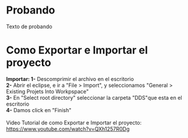 # Probando
Texto de probando

# Como Exportar e Importar el proyecto
<strong>Importar: </strong>
<strong>1-</strong> Descomprimir el archivo en el escritorio<br />
<strong>2-</strong> Abrir el eclipse, e ir a "File > Import", y seleccionamos "General > Existing Projets Into Workpspace"<br />
<strong>3-</strong> En "Select root directory" seleccionar la carpeta "DDS"que esta en el escritorio<br />
<strong>4-</strong> Damos click en "Finish"<br />
<br />
Video Tutorial de como Exportar e Importar el proyecto: https://www.youtube.com/watch?v=QXh1257R0Dg
